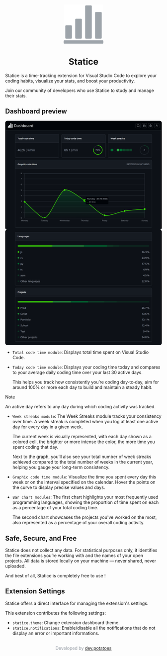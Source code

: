 <p align="center">
    <img align="center" width="128" src="./src/assets/icon.png"/>
</p>

<h1 align="center">Statice</h1>

Statice is a time-tracking extension for Visual Studio Code to explore your coding habits, visualize your stats, and boost your productivity.

Join our community of developers who use Statice to study and manage their stats.

## Dashboard preview

<p align="center">
    <img align="center" src="./src/assets/appPreview1.png"/>
    <img align="center" src="./src/assets/appPreview2.png"/>
</p>

- `Total code time module`: Displays total time spent on Visual Studio Code.

- `Today code time module`: Displays your coding time today and compares to your average daily coding time over your last 30 active days. 

    This helps you track how consistently you’re coding day‑to‑day, aim for around 100% or more each day to build and maintain a steady habit.

> [!NOTE]
> An active day refers to any day during which coding activity was tracked.

- `Week streaks module`: The Week Streaks module tracks your consistency over time. A week streak is completed when you log at least one active day for every day in a given week.

    The current week is visually represented, with each day shown as a colored cell, the brighter or more intense the color, the more time you spent coding that day. 

    Next to the graph, you’ll also see your total number of week streaks achieved compared to the total number of weeks in the current year, helping you gauge your long-term consistency.

- `Graphic code time module`: Visualize the time you spent every day this week or on the interval specified on the calendar. Hover the points on the curve to display precise values and days.

- `Bar chart modules`: The first chart highlights your most frequently used programming languages, showing the proportion of time spent on each as a percentage of your total coding time.

    The second chart showcases the projects you've worked on the most, also represented as a percentage of your overall coding activity.

## Safe, Secure, and Free

Statice does not collect any data. For statistical purposes only, it identifies the file extensions you’re working with and the names of your open projects. All data is stored locally on your machine — never shared, never uploaded.

And best of all, Statice is completely free to use !

## Extension Settings

Statice offers a direct interface for managing the extension's settings.

This extension contributes the following settings:

- `statice.theme`: Change extension dashboard theme.
- `statice.notifications`: Enable/disable all the notifications that do not display an error or important informations.

<p style="color: rgba(145, 152, 161, 1)" align="center"><br>Developed by <a href="https://github.com/devpotatoes">dev.potatoes</p>